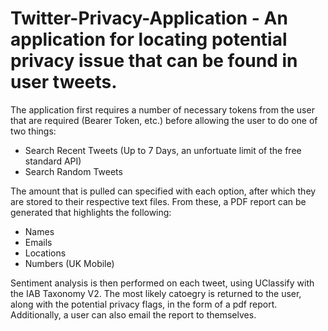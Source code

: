 # Twitter-Privacy-Application - An application for locating potential privacy issue that can be found in user tweets. 

The application first requires a number of necessary tokens from the user that are required (Bearer Token, etc.) before allowing the user to do one of two things:
 
- Search Recent Tweets (Up to 7 Days, an unfortuate limit of the free standard API)
- Search Random Tweets 

The amount that is pulled can specified with each option, after which they are stored to their respective text files. From these, a PDF report can be generated that highlights the following:

- Names
- Emails
- Locations
- Numbers (UK Mobile)


Sentiment analysis is then performed on each tweet, using UClassify with the IAB Taxonomy V2. The most likely catoegry is returned to the user, along with the potential privacy flags, in the form of a pdf report. Additionally, a user can also email the report to themselves. 

